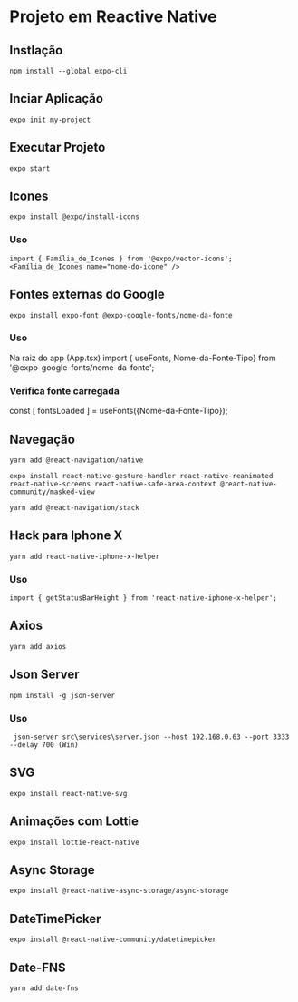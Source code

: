 # Projeto em Reactive Native

## Instlação

    npm install --global expo-cli

## Inciar Aplicação

    expo init my-project

## Executar Projeto

    expo start
## Icones

    expo install @expo/install-icons

### Uso

    import { Família_de_Icones } from '@expo/vector-icons';
    <Família_de_Icones name="nome-do-icone" />

## Fontes externas do Google

    expo install expo-font @expo-google-fonts/nome-da-fonte

### Uso

Na raiz do app (App.tsx)
    import { useFonts, Nome-da-Fonte-Tipo} from '@expo-google-fonts/nome-da-fonte';

### Verifica fonte carregada

  const [ fontsLoaded ] = useFonts({Nome-da-Fonte-Tipo});

## Navegação

    yarn add @react-navigation/native

    expo install react-native-gesture-handler react-native-reanimated react-native-screens react-native-safe-area-context @react-native-community/masked-view

    yarn add @react-navigation/stack

## Hack para Iphone X

    yarn add react-native-iphone-x-helper

### Uso

    import { getStatusBarHeight } from 'react-native-iphone-x-helper';

## Axios

    yarn add axios

## Json Server

    npm install -g json-server

### Uso

     json-server src\services\server.json --host 192.168.0.63 --port 3333 --delay 700 (Win)

## SVG

    expo install react-native-svg

## Animações com Lottie

    expo install lottie-react-native

## Async Storage

    expo install @react-native-async-storage/async-storage

## DateTimePicker
 
    expo install @react-native-community/datetimepicker

## Date-FNS

    yarn add date-fns
